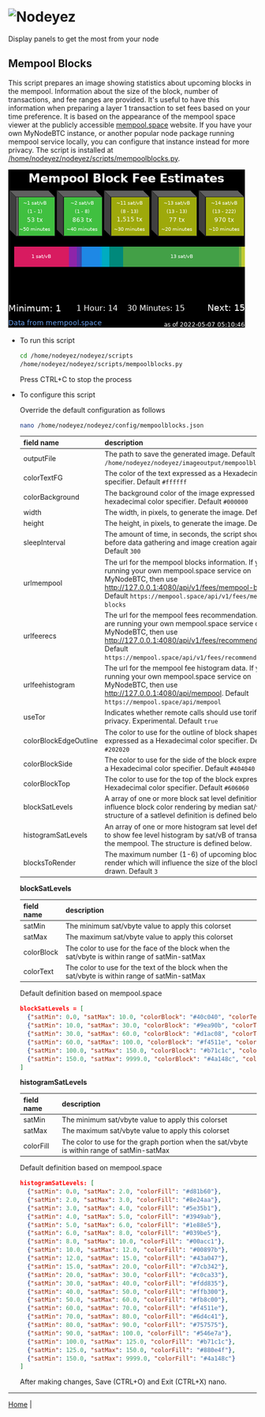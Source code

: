 # ![Nodeyez](../../../raw/branch/main/images/nodeyez.svg)
Display panels to get the most from your node

## Mempool Blocks

This script prepares an image showing statistics about upcoming blocks in the
mempool.  Information about the size of the block, number of transactions, and
fee ranges are provided. It's useful to have this information when preparing a
layer 1 transaction to set fees based on your time preference.  It is based on
the appearance of the mempool space viewer at the publicly accessible
[mempool.space](https://mempool.space) website.  If you have your own MyNodeBTC
instance, or another popular node package running mempool service locally, you
can configure that instance instead for more privacy.  The script is installed
at [/home/nodeyez/nodeyez/scripts/mempoolblocks.py](../scripts/mempoolblocks.py).

![sample image of mempool blocks](../images/mempoolblocks.png)

* To run this script

   ```sh
   cd /home/nodeyez/nodeyez/scripts
   /home/nodeyez/nodeyez/scripts/mempoolblocks.py
   ```

   Press CTRL+C to stop the process

* To configure this script

   Override the default configuration as follows

   ```sh
   nano /home/nodeyez/nodeyez/config/mempoolblocks.json
   ```

   | field name | description |
   | --- | --- |
   | outputFile | The path to save the generated image. Default `/home/nodeyez/nodeyez/imageoutput/mempoolblocks.png` |
   | colorTextFG | The color of the text expressed as a Hexadecimal color specifier. Default `#ffffff` |
   | colorBackground | The background color of the image expressed as a hexadecimal color specifier. Default `#000000` |
   | width | The width, in pixels, to generate the image. Default `480` |
   | height | The height, in pixels, to generate the image. Default `320` |
   | sleepInterval | The amount of time, in seconds, the script should wait before data gathering and image creation again. Default `300` |
   | urlmempool | The url for the mempool blocks information. If you are running your own mempool.space service on MyNodeBTC, then use http://127.0.0.1:4080/api/v1/fees/mempool-blocks. Default `https://mempool.space/api/v1/fees/mempool-blocks` |
   | urlfeerecs | The url for the mempool fees recommendation. If you are running your own mempool.space service on MyNodeBTC, then use http://127.0.0.1:4080/api/v1/fees/recommended. Default `https://mempool.space/api/v1/fees/recommended` |
   | urlfeehistogram | The url for the mempool fee histogram data. If you are running your own mempool.space service on MyNodeBTC, then use http://127.0.0.1:4080/api/mempool. Default `https://mempool.space/api/mempool` |
   | useTor | Indicates whether remote calls should use torify for privacy. Experimental. Default `true` |
   | colorBlockEdgeOutline | The color to use for the outline of block shapes expressed as a Hexadecimal color specifier. Default `#202020` |
   | colorBlockSide | The color to use for the side of the block expressed as a Hexadecimal color specifier. Default `#404040` |
   | colorBlockTop | The color to use for the top of the block expressed as a Hexadecimal color specifier. Default `#606060` |
   | blockSatLevels | A array of one or more block sat level definitions to influence block color rendering by median sat/vB. The structure of a satlevel definition is defined below. |
   | histogramSatLevels | An array of one or more histogram sat level definitions to show fee level histogram by sat/vB of transactions in the mempool. The structure is defined below. |
   | blocksToRender | The maximum number (1-6) of upcoming blocks to render which will influence the size of the blocks drawn. Default `3` |

   __blockSatLevels__

   | field name | description |
   | --- | --- |
   | satMin | The minimum sat/vbyte value to apply this colorset |
   | satMax | The maximum sat/vbyte value to apply this colorset |
   | colorBlock | The color to use for the face of the block when the sat/vbyte is within range of satMin-satMax |
   | colorText | The color to use for the text of the block when the sat/vbyte is within range of satMin-satMax |

   Default definition based on mempool.space

   ```json
   blockSatLevels = [
     {"satMin": 0.0, "satMax": 10.0, "colorBlock": "#40c040", "colorText": "#ffffff"},
     {"satMin": 10.0, "satMax": 30.0, "colorBlock": "#9ea90b", "colorText": "#ffffff"},
     {"satMin": 30.0, "satMax": 60.0, "colorBlock": "#d1ac08", "colorText": "#ffffff"},
     {"satMin": 60.0, "satMax": 100.0, "colorBlock": "#f4511e", "colorText": "#ffffff"},
     {"satMin": 100.0, "satMax": 150.0, "colorBlock": "#b71c1c", "colorText": "#ffffff"},
     {"satMin": 150.0, "satMax": 9999.0, "colorBlock": "#4a148c", "colorText": "#ffffff"}
   ]
   ```

   __histogramSatLevels__

   | field name | description |
   | --- | --- |
   | satMin | The minimum sat/vbyte value to apply this colorset |
   | satMax | The maximum sat/vbyte value to apply this colorset |
   | colorFill | The color to use for the graph portion when the sat/vbyte is within range of satMin-satMax |

   Default definition based on mempool.space

   ```json
   histogramSatLevels: [
     {"satMin": 0.0, "satMax": 2.0, "colorFill": "#d81b60"},
     {"satMin": 2.0, "satMax": 3.0, "colorFill": "#8e24aa"},
     {"satMin": 3.0, "satMax": 4.0, "colorFill": "#5e35b1"},
     {"satMin": 4.0, "satMax": 5.0, "colorFill": "#3949ab"},
     {"satMin": 5.0, "satMax": 6.0, "colorFill": "#1e88e5"},
     {"satMin": 6.0, "satMax": 8.0, "colorFill": "#039be5"},
     {"satMin": 8.0, "satMax": 10.0, "colorFill": "#00acc1"},
     {"satMin": 10.0, "satMax": 12.0, "colorFill": "#00897b"},
     {"satMin": 12.0, "satMax": 15.0, "colorFill": "#43a047"},
     {"satMin": 15.0, "satMax": 20.0, "colorFill": "#7cb342"},
     {"satMin": 20.0, "satMax": 30.0, "colorFill": "#c0ca33"},
     {"satMin": 30.0, "satMax": 40.0, "colorFill": "#fdd835"},
     {"satMin": 40.0, "satMax": 50.0, "colorFill": "#ffb300"},
     {"satMin": 50.0, "satMax": 60.0, "colorFill": "#fb8c00"},
     {"satMin": 60.0, "satMax": 70.0, "colorFill": "#f4511e"},
     {"satMin": 70.0, "satMax": 80.0, "colorFill": "#6d4c41"},
     {"satMin": 80.0, "satMax": 90.0, "colorFill": "#757575"},
     {"satMin": 90.0, "satMax": 100.0, "colorFill": "#546e7a"},
     {"satMin": 100.0, "satMax": 125.0, "colorFill": "#b71c1c"},
     {"satMin": 125.0, "satMax": 150.0, "colorFill": "#880e4f"},
     {"satMin": 150.0, "satMax": 9999.0, "colorFill": "#4a148c"}
   ]
   ```

   After making changes, Save (CTRL+O) and Exit (CTRL+X) nano.


---

[Home](../README.md) | 

